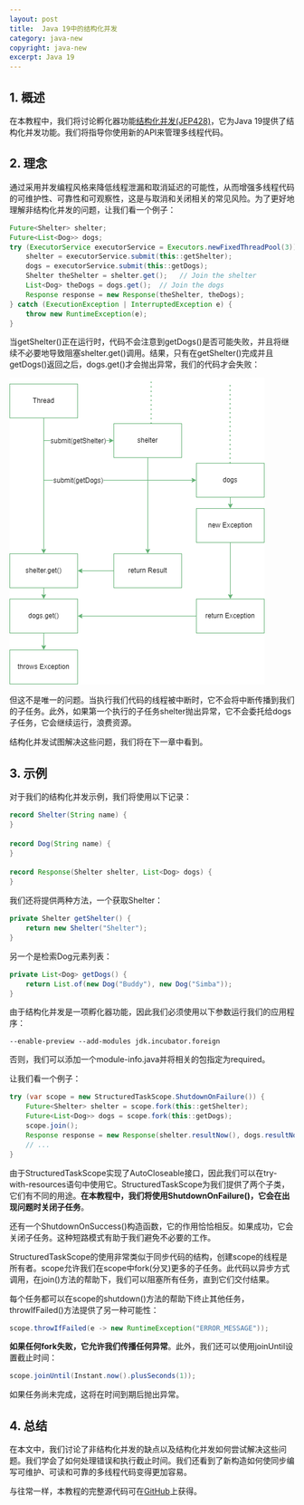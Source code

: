 ```yaml
---
layout: post
title:  Java 19中的结构化并发
category: java-new
copyright: java-new
excerpt: Java 19
---
```


## 1. 概述

在本教程中，我们将讨论孵化器功能[结构化并发(JEP428)](https://openjdk.org/jeps/428)，它为Java 19提供了结构化并发功能。我们将指导你使用新的API来管理多线程代码。

## 2. 理念

通过采用并发编程风格来降低线程泄漏和取消延迟的可能性，从而增强多线程代码的可维护性、可靠性和可观察性，这是与取消和关闭相关的常见风险。为了更好地理解非结构化并发的问题，让我们看一个例子：

```java
Future<Shelter> shelter;
Future<List<Dog>> dogs;
try (ExecutorService executorService = Executors.newFixedThreadPool(3)) {
    shelter = executorService.submit(this::getShelter);
    dogs = executorService.submit(this::getDogs);
    Shelter theShelter = shelter.get();   // Join the shelter
    List<Dog> theDogs = dogs.get();  // Join the dogs
    Response response = new Response(theShelter, theDogs);
} catch (ExecutionException | InterruptedException e) {
    throw new RuntimeException(e);
}
```

当getShelter()正在运行时，代码不会注意到getDogs()是否可能失败，并且将继续不必要地导致阻塞shelter.get()调用。结果，只有在getShelter()完成并且getDogs()返回之后，dogs.get()才会抛出异常，我们的代码才会失败：

![](/assets/images/2023/javanew/javastructuredconcurrency01.png)

但这不是唯一的问题。当执行我们代码的线程被中断时，它不会将中断传播到我们的子任务。此外，如果第一个执行的子任务shelter抛出异常，它不会委托给dogs子任务，它会继续运行，浪费资源。

结构化并发试图解决这些问题，我们将在下一章中看到。

## 3. 示例

对于我们的结构化并发示例，我们将使用以下记录：

```java
record Shelter(String name) {
}

record Dog(String name) {
}

record Response(Shelter shelter, List<Dog> dogs) {
}
```

我们还将提供两种方法，一个获取Shelter：

```java
private Shelter getShelter() {
    return new Shelter("Shelter");
}
```

另一个是检索Dog元素列表：

```java
private List<Dog> getDogs() {
    return List.of(new Dog("Buddy"), new Dog("Simba"));
}
```

由于结构化并发是一项孵化器功能，因此我们必须使用以下参数运行我们的应用程序：

```shell
--enable-preview --add-modules jdk.incubator.foreign
```

否则，我们可以添加一个module-info.java并将相关的包指定为required。

让我们看一个例子：

```java
try (var scope = new StructuredTaskScope.ShutdownOnFailure()) {
    Future<Shelter> shelter = scope.fork(this::getShelter);
    Future<List<Dog>> dogs = scope.fork(this::getDogs);
    scope.join();
    Response response = new Response(shelter.resultNow(), dogs.resultNow());
    // ...
}
```

由于StructuredTaskScope实现了AutoCloseable接口，因此我们可以在try-with-resources语句中使用它。StructuredTaskScope为我们提供了两个子类，它们有不同的用途。**在本教程中，我们将使用ShutdownOnFailure()，它会在出现问题时关闭子任务**。

还有一个ShutdownOnSuccess()构造函数，它的作用恰恰相反。如果成功，它会关闭子任务。这种短路模式有助于我们避免不必要的工作。

StructuredTaskScope的使用非常类似于同步代码的结构，创建scope的线程是所有者。scope允许我们在scope中fork(分叉)更多的子任务。此代码以异步方式调用，在join()方法的帮助下，我们可以阻塞所有任务，直到它们交付结果。

每个任务都可以在scope的shutdown()方法的帮助下终止其他任务，throwIfFailed()方法提供了另一种可能性：

```java
scope.throwIfFailed(e -> new RuntimeException("ERROR_MESSAGE"));
```

**如果任何fork失败，它允许我们传播任何异常**。此外，我们还可以使用joinUntil设置截止时间：

```java
scope.joinUntil(Instant.now().plusSeconds(1));
```

如果任务尚未完成，这将在时间到期后抛出异常。

## 4. 总结

在本文中，我们讨论了非结构化并发的缺点以及结构化并发如何尝试解决这些问题。我们学会了如何处理错误和执行截止时间。我们还看到了新构造如何使同步编写可维护、可读和可靠的多线程代码变得更加容易。

与往常一样，本教程的完整源代码可在[GitHub](https://github.com/tuyucheng7/taketoday-tutorial4j/tree/master/java-core-modules/java-19)上获得。